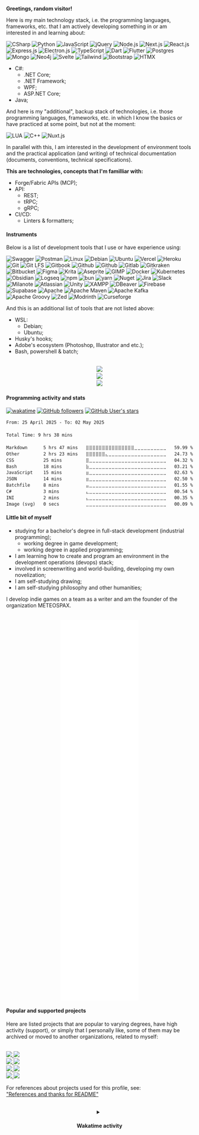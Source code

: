 <!-- markdownlint-disable -->
**Greetings, random visitor!**

Here is my main technology stack, i.e. the programming languages, frameworks, etc. that I am actively developing something in or
am interested in and learning about:

![CSharp](https://img.shields.io/badge/-.NET-000?&logo=dotnet)
![Python](https://img.shields.io/badge/-Python-000?&logo=Python)
![JavaScript](https://img.shields.io/badge/-JavaScript-000?&logo=JavaScript)
![jQuery](https://img.shields.io/badge/-jQuery-000?&logo=jQuery)
![Node.js](https://img.shields.io/badge/-Node.js-000?&logo=nodedotjs)
![Next.js](https://img.shields.io/badge/-Next.js-000?&logo=nextdotjs)
![React.js](https://img.shields.io/badge/-React.js-000?&logo=react)
![Express.js](https://img.shields.io/badge/-Express.js-000?&logo=express)
![Electron.js](https://img.shields.io/badge/-Electron.js-000?&logo=electron)
![TypeScript](https://img.shields.io/badge/-TypeScript-000?&logo=TypeScript)
![Dart](https://img.shields.io/badge/-Dart-000?&logo=dart)
![Flutter](https://img.shields.io/badge/-Flutter-000?&logo=flutter)
![Postgres](https://img.shields.io/badge/-Postgres-000?&logo=postgresql)
![Mongo](https://img.shields.io/badge/-Mongo-000?&logo=mongodb)
![Neo4j](https://img.shields.io/badge/-Neo4j-000?&logo=neo4j)
![Svelte](https://img.shields.io/badge/-Svelte-000?&logo=svelte)
![Tailwind](https://img.shields.io/badge/-Tailwind-000?&logo=tailwindcss)
![Bootstrap](https://img.shields.io/badge/-Bootstrap-000?&logo=bootstrap)
![HTMX](https://img.shields.io/badge/-HTMX-000?&logo=htmx)

- C#:
  - .NET Core;
  - .NET Framework;
  - WPF;
  - ASP.NET Core;
- Java;

And here is my "additional", backup stack of technologies, i.e. those programming languages, frameworks, etc. in which I know the basics or have practiced at some point, but not at the moment:

![LUA](https://img.shields.io/badge/-LUA-000?&logo=lua)
![C++](https://img.shields.io/badge/-C++-000?&logo=cplusplus)
![Nuxt.js](https://img.shields.io/badge/-Nuxt.js-000?&logo=nuxt)

In parallel with this, I am interested in the development of environment tools and the practical application (and writing) of technical documentation (documents, conventions, technical specifications).

**This are technologies, concepts that I'm familliar with:**

- Forge/Fabric APIs (MCP);
- API:
  - REST;
  - tRPC;
  - gRPC;
- CI/CD:
  - Linters & formatters;

#### Instruments

Below is a list of development tools that I use or have experience using:

![Swagger](https://img.shields.io/badge/-Swagger-000?&logo=swagger)
![Postman](https://img.shields.io/badge/-Postman-000?&logo=postman)
![Linux](https://img.shields.io/badge/-Linux-000?&logo=linux)
![Debian](https://img.shields.io/badge/-Debian-000?&logo=debian)
![Ubuntu](https://img.shields.io/badge/-Ubuntu-000?&logo=ubuntu)
![Vercel](https://img.shields.io/badge/-Vercel-000?&logo=vercel)
![Heroku](https://img.shields.io/badge/-Heroku-000?&logo=heroku)
![Git](https://img.shields.io/badge/-Git-000?&logo=git)
![Git LFS](https://img.shields.io/badge/-Git%20LFS-000?&logo=gitlfs)
![Gitbook](https://img.shields.io/badge/-Gitbook-000?&logo=gitbook)
![Github](https://img.shields.io/badge/-Github-000?&logo=github)
![Github](https://img.shields.io/badge/-Github%20Actions-000?&logo=githubactions)
![Gitlab](https://img.shields.io/badge/-Gitlab-000?&logo=gitlab)
![Gitkraken](https://img.shields.io/badge/-Gitkraken-000?&logo=gitkraken)
![Bitbucket](https://img.shields.io/badge/-Bitbucket-000?&logo=bitbucket)
![Figma](https://img.shields.io/badge/-Figma-000?&logo=figma)
![Krita](https://img.shields.io/badge/-Krita-000?&logo=Krita)
![Aseprite](https://img.shields.io/badge/-Aseprite-000?&logo=aseprite)
![GIMP](https://img.shields.io/badge/-GIMP-000?&logo=gimp)
![Docker](https://img.shields.io/badge/-Docker-000?&logo=docker)
![Kubernetes](https://img.shields.io/badge/-Kubernetes-000?&logo=kubernetes)
![Obsidian](https://img.shields.io/badge/-Obsidian-000?&logo=obsidian)
![Logseq](https://img.shields.io/badge/-Logseq-000?&logo=logseq)
![npm](https://img.shields.io/badge/-npm-000?&logo=npm)
![bun](https://img.shields.io/badge/-bun-000?&logo=bun)
![yarn](https://img.shields.io/badge/-yarn-000?&logo=yarn)
![Nuget](https://img.shields.io/badge/-Nuget-000?&logo=nuget)
![Jira](https://img.shields.io/badge/-Jira-000?&logo=jira)
![Slack](https://img.shields.io/badge/-Slack-000?&logo=slack)
![Milanote](https://img.shields.io/badge/-Milanote-000?&logo=milanote)
![Atlassian](https://img.shields.io/badge/-Atlassian-000?&logo=atlassian)
![Unity](https://img.shields.io/badge/-Unity-000?&logo=unity)
![XAMPP](https://img.shields.io/badge/-XAMPP-000?&logo=xampp)
![DBeaver](https://img.shields.io/badge/-DBeaver-000?&logo=dbeaver)
![Firebase](https://img.shields.io/badge/-Firebase-000?&logo=firebase)
![Supabase](https://img.shields.io/badge/-Supabase-000?&logo=supabase)
![Apache](https://img.shields.io/badge/-Apache-000?&logo=apache)
![Apache Maven](https://img.shields.io/badge/-Apache%20Maven-000?&logo=apachemaven)
![Apache Kafka](https://img.shields.io/badge/-Apache%20Kafka-000?&logo=apachekafka)
![Apache Groovy](https://img.shields.io/badge/-Apache%20Groovy-000?&logo=apachegroovy)
![Zed](https://img.shields.io/badge/-Zed-000?&logo=zedindustries)
![Modrinth](https://img.shields.io/badge/-Modrinth-000?&logo=modrinth)
![Curseforge](https://img.shields.io/badge/-Curseforge-000?&logo=curseforge)

And this is an additional list of tools that are not listed above:

- WSL:
  - Debian;
  - Ubuntu;
- Husky's hooks;
- Adobe's ecosystem (Photoshop, Illustrator and etc.);
- Bash, powershell & batch;

<br/>

<div align="center">
    <picture align="left">
      <source
        srcset="https://github-readme-stats-ysug.vercel.app/api?username=Falcion&show=reviews%2Cdiscussions_started%2Cdiscussions_answered%2Cprs_merged%2Cprs_merged_percentage&show_icons=true&theme=github_dark&custom_title=Recent%20activity%20(Falcion):&text_bold=true&card_width=500&hide_border=true"
        media="(prefers-color-scheme: dark)"
      />
      <source
        srcset="https://github-readme-stats-ysug.vercel.app/api?username=Falcion&show=reviews%2Cdiscussions_started%2Cdiscussions_answered%2Cprs_merged%2Cprs_merged_percentage&show_icons=true&custom_title=Recent%20activity%20(Falcion):&text_bold=true&card_width=500&hide_border=true"
        media="(prefers-color-scheme: light), (prefers-color-scheme: no-preference)"
      />
      <img src="https://github-readme-stats-ysug.vercel.app/api?username=Falcion&show=reviews%2Cdiscussions_started%2Cdiscussions_answered%2Cprs_merged%2Cprs_merged_percentage&show_icons=true&custom_title=Recent%20activity%20(Falcion):&text_bold=true&card_width=500&hide_border=true" />
    </picture>
    <br/>
    <picture align="right">
      <source
        srcset="https://github-readme-streak-stats-gray-six.vercel.app?user=Falcion&theme=github-dark-blue&card_width=500&currStreakLabel=C3D1CD&currStreakNum=C3D1CD&sideLabels=C3D1CD&hide_border=true"
        media="(prefers-color-scheme: dark)"
      />
      <source
        srcset="https://github-readme-streak-stats-gray-six.vercel.app?user=Falcion&card_width=500&currStreakLabel=5094F0&currStreakNum=434D58&sideLabels=434D58&ring=5094F0&fire=5094F0&hide_border=true"
        media="(prefers-color-scheme: light), (prefers-color-scheme: no-preference)"
      />
      <img src="https://github-readme-streak-stats-gray-six.vercel.app?user=Falcion&theme=ambient_gradient" />
    </picture>
    <br/>
    <picture align="center">
      <source
        srcset="https://github-profile-trophy.vercel.app/?username=Falcion&theme=darkhub&margin-w=4&margin-h=7&no-frame=true&no-bg=true&column=3"
        media="(prefers-color-scheme: dark)"
      />
      <source
        srcset="https://github-profile-trophy.vercel.app/?username=Falcion&theme=flat&margin-w=4&margin-h=7&no-frame=true&no-bg=true&column=3"
        media="(prefers-color-scheme: light), (prefers-color-scheme: no-preference)"
      />
      <img src="https://github-profile-trophy.vercel.app/?username=Falcion&theme=darkhub&margin-w=4&margin-h=7&no-frame=true&no-bg=true&column=3" />
    </picture>
</div>

#### Programming activity and stats

[![wakatime](https://wakatime.com/badge/user/8a621519-df33-4170-acfd-2a7ae1324590.svg)](https://wakatime.com/@8a621519-df33-4170-acfd-2a7ae1324590)
[![GitHub followers](https://img.shields.io/github/followers/Falcion)](https://github.com/Falcion?tab=followers)
[![GitHub User's stars](https://img.shields.io/github/stars/Falcion)](https://github.com/Falcion?tab=repositories)

<!--START_SECTION:waka-->

```txt
From: 25 April 2025 - To: 02 May 2025

Total Time: 9 hrs 38 mins

Markdown      5 hrs 47 mins   ⣿⣿⣿⣿⣿⣿⣿⣿⣿⣿⣿⣿⣿⣿⣿⣀⣀⣀⣀⣀⣀⣀⣀⣀⣀   59.99 %
Other         2 hrs 23 mins   ⣿⣿⣿⣿⣿⣿⣄⣀⣀⣀⣀⣀⣀⣀⣀⣀⣀⣀⣀⣀⣀⣀⣀⣀⣀   24.73 %
CSS           25 mins         ⣿⣀⣀⣀⣀⣀⣀⣀⣀⣀⣀⣀⣀⣀⣀⣀⣀⣀⣀⣀⣀⣀⣀⣀⣀   04.32 %
Bash          18 mins         ⣷⣀⣀⣀⣀⣀⣀⣀⣀⣀⣀⣀⣀⣀⣀⣀⣀⣀⣀⣀⣀⣀⣀⣀⣀   03.21 %
JavaScript    15 mins         ⣶⣀⣀⣀⣀⣀⣀⣀⣀⣀⣀⣀⣀⣀⣀⣀⣀⣀⣀⣀⣀⣀⣀⣀⣀   02.63 %
JSON          14 mins         ⣶⣀⣀⣀⣀⣀⣀⣀⣀⣀⣀⣀⣀⣀⣀⣀⣀⣀⣀⣀⣀⣀⣀⣀⣀   02.50 %
Batchfile     8 mins          ⣤⣀⣀⣀⣀⣀⣀⣀⣀⣀⣀⣀⣀⣀⣀⣀⣀⣀⣀⣀⣀⣀⣀⣀⣀   01.55 %
C#            3 mins          ⣄⣀⣀⣀⣀⣀⣀⣀⣀⣀⣀⣀⣀⣀⣀⣀⣀⣀⣀⣀⣀⣀⣀⣀⣀   00.54 %
INI           2 mins          ⣄⣀⣀⣀⣀⣀⣀⣀⣀⣀⣀⣀⣀⣀⣀⣀⣀⣀⣀⣀⣀⣀⣀⣀⣀   00.35 %
Image (svg)   0 secs          ⣀⣀⣀⣀⣀⣀⣀⣀⣀⣀⣀⣀⣀⣀⣀⣀⣀⣀⣀⣀⣀⣀⣀⣀⣀   00.09 %
```

<!--END_SECTION:waka-->

#### Little bit of myself

- studying for a bachelor's degree in full-stack development (industrial programming);
  - working degree in game development;
  - working degree in applied programming;
- I am learning how to create and program an environment in the development operations (devops) stack;
- involved in screenwriting and world-building, developing my own novelization;
- I am self-studying drawing;
- I am self-studying philosophy and other humanities;

I develop indie games on a team as a writer and am the founder of the organization METEOSPAX.

<br/>
<div align="center">
  <img src="./github-metrics.svg" align="center">
</div>

#### Popular and supported projects

Here are listed projects that are popular to varying degrees, have high activity (support), or simply that I personally like, some of them may be archived or moved to another organizations, related to myself:

<br/>
<div align="left">
    <!-- UNITADE.md -->
    <a href="https://github.com/Falcion/UNITADE.md">
        <picture align="left">
          <source
            srcset="https://github-readme-stats-ysug.vercel.app/api/pin/?username=Falcion&repo=UNITADE.md&show=reviews%2Cdiscussions_started%2Cdiscussions_answered%2Cprs_merged%2Cprs_merged_percentage&show_icons=true&theme=github_dark&custom_title=Recent%20activity%20(Falcion):&text_bold=true&card_width=500&hide_border=true&description_lines_count=4&show_owner"
            media="(prefers-color-scheme: dark)"
          />
          <source
            srcset="https://github-readme-stats-ysug.vercel.app/api/pin/?username=Falcion&repo=UNITADE.md&show=reviews%2Cdiscussions_started%2Cdiscussions_answered%2Cprs_merged%2Cprs_merged_percentage&show_icons=true&custom_title=Recent%20activity%20(Falcion):&text_bold=true&card_width=500&hide_border=truedescription_lines_count=4&show_owner"
            media="(prefers-color-scheme: light), (prefers-color-scheme: no-preference)"
          />
          <img src="https://github-readme-stats-ysug.vercel.app/api/pin/?username=Falcion&repo=UNITADE.md&show=reviews%2Cdiscussions_started%2Cdiscussions_answered%2Cprs_merged%2Cprs_merged_percentage&show_icons=true&theme=github_dark&custom_title=Recent%20activity%20(Falcion):&text_bold=true&card_width=500&hide_border=true&description_lines_count=4&show_owner" />
        </picture>
    </a>
    <!-- LIBRA.md -->
    <a href="https://github.com/Falcion/LIBRA.md">
        <picture align="left">
          <source
            srcset="https://github-readme-stats-ysug.vercel.app/api/pin/?username=Falcion&repo=LIBRA.md&show=reviews%2Cdiscussions_started%2Cdiscussions_answered%2Cprs_merged%2Cprs_merged_percentage&show_icons=true&theme=github_dark&custom_title=Recent%20activity%20(Falcion):&text_bold=true&card_width=500&hide_border=true&description_lines_count=4&show_owner"
            media="(prefers-color-scheme: dark)"
          />
          <source
            srcset="https://github-readme-stats-ysug.vercel.app/api/pin/?username=Falcion&repo=LIBRA.md&show=reviews%2Cdiscussions_started%2Cdiscussions_answered%2Cprs_merged%2Cprs_merged_percentage&show_icons=true&custom_title=Recent%20activity%20(Falcion):&text_bold=true&card_width=500&hide_border=truedescription_lines_count=4&show_owner"
            media="(prefers-color-scheme: light), (prefers-color-scheme: no-preference)"
          />
          <img src="https://github-readme-stats-ysug.vercel.app/api/pin/?username=Falcion&repo=LIBRA.md&show=reviews%2Cdiscussions_started%2Cdiscussions_answered%2Cprs_merged%2Cprs_merged_percentage&show_icons=true&theme=github_dark&custom_title=Recent%20activity%20(Falcion):&text_bold=true&card_width=500&hide_border=true&description_lines_count=4&show_owner" />
        </picture>
    </a>
    <br/>
    <!-- ZUSTANDSMASCHINE -->
    <a href="https://github.com/Falcion/Zustandsmaschine">
        <picture align="left">
          <source
            srcset="https://github-readme-stats-ysug.vercel.app/api/pin/?username=Falcion&repo=Zustandsmaschine&show=reviews%2Cdiscussions_started%2Cdiscussions_answered%2Cprs_merged%2Cprs_merged_percentage&show_icons=true&theme=github_dark&custom_title=Recent%20activity%20(Falcion):&text_bold=true&card_width=500&hide_border=true&description_lines_count=4&show_owner"
            media="(prefers-color-scheme: dark)"
          />
          <source
            srcset="https://github-readme-stats-ysug.vercel.app/api/pin/?username=Falcion&repo=Zustandsmaschine&show=reviews%2Cdiscussions_started%2Cdiscussions_answered%2Cprs_merged%2Cprs_merged_percentage&show_icons=true&custom_title=Recent%20activity%20(Falcion):&text_bold=true&card_width=500&hide_border=truedescription_lines_count=4&show_owner"
            media="(prefers-color-scheme: light), (prefers-color-scheme: no-preference)"
          />
          <img src="https://github-readme-stats-ysug.vercel.app/api/pin/?username=Falcion&repo=Zustandsmaschine&show=reviews%2Cdiscussions_started%2Cdiscussions_answered%2Cprs_merged%2Cprs_merged_percentage&show_icons=true&theme=github_dark&custom_title=Recent%20activity%20(Falcion):&text_bold=true&card_width=500&hide_border=true&description_lines_count=4&show_owner" />
        </picture>
    </a>
    <!-- PATTERNUNOTE -->
    <a href="https://github.com/Falcion/Patternunote">
        <picture align="left">
          <source
            srcset="https://github-readme-stats-ysug.vercel.app/api/pin/?username=Falcion&repo=Patternunote&show=reviews%2Cdiscussions_started%2Cdiscussions_answered%2Cprs_merged%2Cprs_merged_percentage&show_icons=true&theme=github_dark&custom_title=Recent%20activity%20(Falcion):&text_bold=true&card_width=500&hide_border=true&description_lines_count=4&show_owner"
            media="(prefers-color-scheme: dark)"
          />
          <source
            srcset="https://github-readme-stats-ysug.vercel.app/api/pin/?username=Falcion&repo=Patternunote&show=reviews%2Cdiscussions_started%2Cdiscussions_answered%2Cprs_merged%2Cprs_merged_percentage&show_icons=true&custom_title=Recent%20activity%20(Falcion):&text_bold=true&card_width=500&hide_border=truedescription_lines_count=4&show_owner"
            media="(prefers-color-scheme: light), (prefers-color-scheme: no-preference)"
          />
          <img src="https://github-readme-stats-ysug.vercel.app/api/pin/?username=Falcion&repo=Patternunote&show=reviews%2Cdiscussions_started%2Cdiscussions_answered%2Cprs_merged%2Cprs_merged_percentage&show_icons=true&theme=github_dark&custom_title=Recent%20activity%20(Falcion):&text_bold=true&card_width=500&hide_border=true&description_lines_count=4&show_owner" />
        </picture>
    </a>
    <br/>
    <!-- ZUSTANDFUNDAMENTALEN -->
    <a href="https://github.com/Falcion/Zustandfundamentalen">
        <picture align="left">
          <source
            srcset="https://github-readme-stats-ysug.vercel.app/api/pin/?username=Falcion&repo=Zustandfundamentalen&show=reviews%2Cdiscussions_started%2Cdiscussions_answered%2Cprs_merged%2Cprs_merged_percentage&show_icons=true&theme=github_dark&custom_title=Recent%20activity%20(Falcion):&text_bold=true&card_width=500&hide_border=true&description_lines_count=4&show_owner"
            media="(prefers-color-scheme: dark)"
          />
          <source
            srcset="https://github-readme-stats-ysug.vercel.app/api/pin/?username=Falcion&repo=Zustandfundamentalen&show=reviews%2Cdiscussions_started%2Cdiscussions_answered%2Cprs_merged%2Cprs_merged_percentage&show_icons=true&custom_title=Recent%20activity%20(Falcion):&text_bold=true&card_width=500&hide_border=truedescription_lines_count=4&show_owner"
            media="(prefers-color-scheme: light), (prefers-color-scheme: no-preference)"
          />
          <img src="https://github-readme-stats-ysug.vercel.app/api/pin/?username=Falcion&repo=Zustandfundamentalen&show=reviews%2Cdiscussions_started%2Cdiscussions_answered%2Cprs_merged%2Cprs_merged_percentage&show_icons=true&theme=github_dark&custom_title=Recent%20activity%20(Falcion):&text_bold=true&card_width=500&hide_border=true&description_lines_count=4&show_owner" />
        </picture>
    </a>
    <!-- PATTERNUGIT -->
    <a href="https://github.com/Falcion/Patternugit">
        <picture align="left">
          <source
            srcset="https://github-readme-stats-ysug.vercel.app/api/pin/?username=Falcion&repo=Patternugit&show=reviews%2Cdiscussions_started%2Cdiscussions_answered%2Cprs_merged%2Cprs_merged_percentage&show_icons=true&theme=github_dark&custom_title=Recent%20activity%20(Falcion):&text_bold=true&card_width=500&hide_border=true&description_lines_count=4&show_owner"
            media="(prefers-color-scheme: dark)"
          />
          <source
            srcset="https://github-readme-stats-ysug.vercel.app/api/pin/?username=Falcion&repo=Patternugit&show=reviews%2Cdiscussions_started%2Cdiscussions_answered%2Cprs_merged%2Cprs_merged_percentage&show_icons=true&custom_title=Recent%20activity%20(Falcion):&text_bold=true&card_width=500&hide_border=truedescription_lines_count=4&show_owner"
            media="(prefers-color-scheme: light), (prefers-color-scheme: no-preference)"
          />
          <img src="https://github-readme-stats-ysug.vercel.app/api/pin/?username=Falcion&repo=Patternugit&show=reviews%2Cdiscussions_started%2Cdiscussions_answered%2Cprs_merged%2Cprs_merged_percentage&show_icons=true&theme=github_dark&custom_title=Recent%20activity%20(Falcion):&text_bold=true&card_width=500&hide_border=true&description_lines_count=4&show_owner" />
        </picture>
    </a>
    <br/>
    <!-- WHISPERER.md -->
    <a href="https://github.com/Falcion/Whisperer.md">
        <picture align="left">
          <source
            srcset="https://github-readme-stats-ysug.vercel.app/api/pin/?username=Falcion&repo=Whisperer.md&show=reviews%2Cdiscussions_started%2Cdiscussions_answered%2Cprs_merged%2Cprs_merged_percentage&show_icons=true&theme=github_dark&custom_title=Recent%20activity%20(Falcion):&text_bold=true&card_width=500&hide_border=true&description_lines_count=4&show_owner"
            media="(prefers-color-scheme: dark)"
          />
          <source
            srcset="https://github-readme-stats-ysug.vercel.app/api/pin/?username=Falcion&repo=Whisperer.md&show=reviews%2Cdiscussions_started%2Cdiscussions_answered%2Cprs_merged%2Cprs_merged_percentage&show_icons=true&custom_title=Recent%20activity%20(Falcion):&text_bold=true&card_width=500&hide_border=truedescription_lines_count=4&show_owner"
            media="(prefers-color-scheme: light), (prefers-color-scheme: no-preference)"
          />
          <img src="https://github-readme-stats-ysug.vercel.app/api/pin/?username=Falcion&repo=Whisperer.md&show=reviews%2Cdiscussions_started%2Cdiscussions_answered%2Cprs_merged%2Cprs_merged_percentage&show_icons=true&theme=github_dark&custom_title=Recent%20activity%20(Falcion):&text_bold=true&card_width=500&hide_border=true&description_lines_count=4&show_owner" />
        </picture>
    </a>
    <!-- PATTERNUWIKI -->
    <a href="https://github.com/Falcion/Patternuwiki">
        <picture align="left">
          <source
            srcset="https://github-readme-stats-ysug.vercel.app/api/pin/?username=Falcion&repo=Patternuwiki&show=reviews%2Cdiscussions_started%2Cdiscussions_answered%2Cprs_merged%2Cprs_merged_percentage&show_icons=true&theme=github_dark&custom_title=Recent%20activity%20(Falcion):&text_bold=true&card_width=500&hide_border=true&description_lines_count=4&show_owner"
            media="(prefers-color-scheme: dark)"
          />
          <source
            srcset="https://github-readme-stats-ysug.vercel.app/api/pin/?username=Falcion&repo=Patternuwiki&show=reviews%2Cdiscussions_started%2Cdiscussions_answered%2Cprs_merged%2Cprs_merged_percentage&show_icons=true&custom_title=Recent%20activity%20(Falcion):&text_bold=true&card_width=500&hide_border=truedescription_lines_count=4&show_owner"
            media="(prefers-color-scheme: light), (prefers-color-scheme: no-preference)"
          />
          <img src="https://github-readme-stats-ysug.vercel.app/api/pin/?username=Falcion&repo=Patternuwiki&show=reviews%2Cdiscussions_started%2Cdiscussions_answered%2Cprs_merged%2Cprs_merged_percentage&show_icons=true&theme=github_dark&custom_title=Recent%20activity%20(Falcion):&text_bold=true&card_width=500&hide_border=true&description_lines_count=4&show_owner" />
        </picture>
    </a>
</div>

For references about projects used for this profile, see:\
["References and thanks for README"](./REFERENCES.md)

<br/>
<div align="center">
    <details>
        <summary>
            <!-- markdown-link-check-disable -->
            <h4>
            Wakatime activity
            </h4>
            <!-- markdown-link-check-enable -->
        </summary>
        <picture align="center">
          <source
            srcset="https://github-readme-stats-ysug.vercel.app/api/wakatime?username=Falcion&card_width=500px&theme=github_dark&show_icons=true&custom_title=Wakatime%20(Last%20year):&hide_border=true"
            media="(prefers-color-scheme: dark)"
          />
          <source
            srcset="https://github-readme-stats-ysug.vercel.app/api/wakatime?username=Falcion&card_width=500&theme=github_light&show_icons=true&custom_title=Wakatime%20(Last%20year):&hide_border=true"
            media="(prefers-color-scheme: light), (prefers-color-scheme: no-preference)"
          />
          <img src="https://github-readme-stats-ysug.vercel.app/api/wakatime?username=Falcion&card_width=500&theme=ambient_gradient&show_icons=true&custom_title=Wakatime%20(Last%20year):&hide_border=true" />
        </picture>
    </details>
</div>
